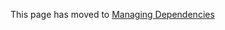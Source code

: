 This page has moved to [Managing Dependencies](https://github.com/google/closure-compiler/wiki/Managing-Dependencies)